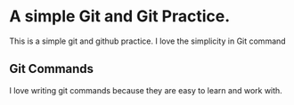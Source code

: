 # A simple Git and Git Practice.
This is a simple git and github practice. I love the simplicity in Git command
## Git Commands
I love writing git commands because they are easy to learn and work with.